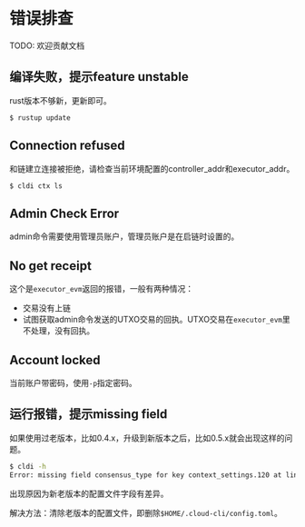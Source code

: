 # 错误排查

TODO: 欢迎贡献文档

## 编译失败，提示feature unstable

rust版本不够新，更新即可。

```plaintext
$ rustup update
```

## Connection refused

和链建立连接被拒绝，请检查当前环境配置的controller_addr和executor_addr。

```plaintext
$ cldi ctx ls
```

## Admin Check Error

admin命令需要使用管理员账户，管理员账户是在启链时设置的。


## No get receipt

这个是`executor_evm`返回的报错，一般有两种情况：
- 交易没有上链
- 试图获取admin命令发送的UTXO交易的回执。UTXO交易在`executor_evm`里不处理，没有回执。

## Account locked

当前账户带密码，使用`-p`指定密码。

## 运行报错，提示missing field

如果使用过老版本，比如0.4.x，升级到新版本之后，比如0.5.x就会出现这样的问题。

```bash
$ cldi -h
Error: missing field consensus_type for key context_settings.120 at line 20 column 1
```

出现原因为新老版本的配置文件字段有差异。

解决方法：清除老版本的配置文件，即删除`$HOME/.cloud-cli/config.toml`。
